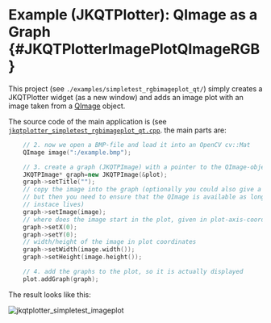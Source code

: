 # Example (JKQTPlotter): QImage as a Graph {#JKQTPlotterImagePlotQImageRGB}
This project (see `./examples/simpletest_rgbimageplot_qt/`) simply creates a JKQTPlotter widget (as a new window) and adds an image plot with an image taken from a [QImage](http://doc.qt.io/qt-5/qimage.html) object. 

The source code of the main application is (see [`jkqtplotter_simpletest_rgbimageplot_qt.cpp`](https://github.com/jkriege2/JKQtPlotter/tree/master/examples/simpletest_rgbimageplot_qt/jkqtplotter_simpletest_rgbimageplot_qt.cpp). the main parts are:
```.cpp
    // 2. now we open a BMP-file and load it into an OpenCV cv::Mat
    QImage image(":/example.bmp");

    // 3. create a graph (JKQTPImage) with a pointer to the QImage-object, generated above
    JKQTPImage* graph=new JKQTPImage(&plot);
    graph->setTitle("");
    // copy the image into the graph (optionally you could also give a pointer to a QImage,
    // but then you need to ensure that the QImage is available as long as the JKQTPImage
    // instace lives)
    graph->setImage(image);
    // where does the image start in the plot, given in plot-axis-coordinates (bottom-left corner)
    graph->setX(0);
    graph->setY(0);
    // width/height of the image in plot coordinates
    graph->setWidth(image.width());
    graph->setHeight(image.height());

    // 4. add the graphs to the plot, so it is actually displayed
    plot.addGraph(graph);
```
The result looks like this:

![jkqtplotter_simpletest_imageplot](https://raw.githubusercontent.com/jkriege2/JKQtPlotter/master/screenshots/jkqtplotter_simpletest_rgbimageplot_qt.png)



